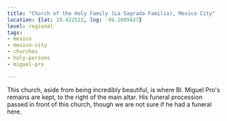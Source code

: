 ```yaml
---
title: "Church of the Holy Family (La Sagrada Familia), Mexico City"
location: {lat: 19.422522, lng: -99.1609427}
level: regional
tags:
- mexico
- mexico-city
- churches
- holy-persons
- miguel-pro

---
```



This church, aside from being incredibly beautiful, is where Bl. Miguel Pro's remains are kept, to the right of the main altar.  His funeral procession passed in front of this church, though we are not sure if he had a funeral here.


